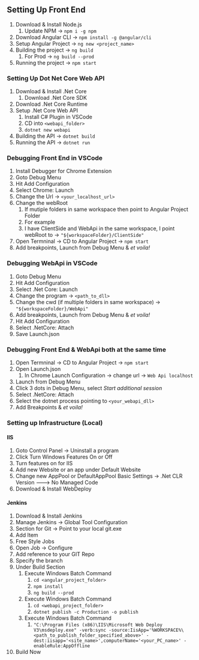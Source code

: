 ## Setting Up Front End

1. Download & Install Node.js
   1. Update NPM -> `npm i -g npm`
1. Download Angular CLI -> `npm install -g @angular/cli`
1. Setup Angular Project -> `ng new <project_name>`
1. Building the project -> `ng build`
   1. For Prod -> `ng build --prod`
1. Running the project -> `npm start`

### Setting Up Dot Net Core Web API

1. Download & Install .Net Core
   1. Download .Net Core SDK
2. Download .Net Core Runtime
3. Setup .Net Core Web API
   1. Install C# Plugin in VSCode
   2. CD into `<webapi_folder>`
   3. `dotnet new webapi`
4. Building the API -> `dotnet build`
5. Running the API -> `dotnet run`

### Debugging Front End in VSCode

1. Install Debugger for Chrome Extension
2. Goto Debug Menu
3. Hit Add Configuration
4. Select Chrome: Launch
5. Change the Url -> `<your_localhost_url>`
6. Change the webRoot
   1. If mutiple folders in same workspace then point to Angular Project Folder
   2. For example
   3. I have ClientSide and WebApi in the same workspace, I point webRoot to -> `"${workspaceFolder}/ClientSide"`
7. Open Termninal -> CD to Angular Project -> `npm start`
8. Add breakpoints, Launch from Debug Menu & _et voila!_

### Debugging WebApi in VSCode

1. Goto Debug Menu
2. Hit Add Configuration
3. Select .Net Core: Launch
4. Change the program -> `<path_to_dll>`
5. Change the cwd (if multiple folders in same workspace) -> `"${workspaceFolder}/WebApi"`
6. Add breakpoints, Launch from Debug Menu & _et voila!_
7. Hit Add Configuration
8. Select .NetCore: Attach
9. Save Launch.json

### Debugging Front End & WebApi both at the same time

1. Open Termninal -> CD to Angular Project -> `npm start`
2. Open Launch.json
   1. In Chrome Launch Configuration -> change url -> `Web Api localhost`
3. Launch from Debug Menu
4. Click 3 dots in Debug Menu, select _Start additional session_
5. Select .NetCore: Attach
6. Select the dotnet process pointing to `<your_webapi_dll>`
7. Add Breakpoints & _et voila!_

### Setting up Infrastructure (Local)

#### IIS

1. Goto Control Panel -> Uninstall a program
2. Click Turn Windows Features On or Off
3. Turn features on for IIS
4. Add new Website or an app under Default Website
5. Change new AppPool or DefaultAppPool Basic Settings -> .Net CLR Version ---> No Managed Code
6. Download & Install WebDeploy

#### Jenkins

1. Download & Install Jenkins
2. Manage Jenkins -> Global Tool Configuration
3. Section for Git -> Point to your local git.exe
4. Add Item
5. Free Style Jobs
6. Open Job -> Configure
7. Add reference to your GIT Repo
8. Specify the branch
9. Under Build Section
   1. Execute Windows Batch Command
      1. `cd <angular_project_folder>`
      2. `npm install`
      3. `ng build --prod`
   2. Execute Windows Batch Command
      1. `cd <webapi_project_folder>`
      2. `dotnet publish -c Production -o publish`
   3. Execute Windows Batch Command
      1. `"C:\Program Files (x86)\IIS\Microsoft Web Deploy V3\msdeploy.exe" -verb:sync -source:IisApp='%WORKSPACE%\<path_to_publish_folder_specified_above>' -dest:iisapp='<site_name>',computerName='<your_PC_name>' -enableRule:AppOffline`
10. Build Now
